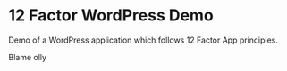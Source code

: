 # 12 Factor WordPress Demo

Demo of a WordPress application which follows 12 Factor App principles.

Blame olly